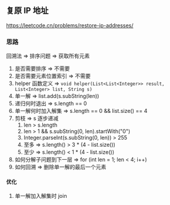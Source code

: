 ## 复原 IP 地址

<https://leetcode.cn/problems/restore-ip-addresses/>

### 思路

回溯法 => 排序问题 => 获取所有元素

1. 是否需要排序 => 不需要
2. 是否需要元素位置索引 => 不需要
3. helper 函数定义 => ` void helper(List<List<Integer>> result, List<Integer> list, String s) `
4. 单一解 => list.add(s.subString(len))
5. 递归何时退出 => s.length == 0
6. 单一解何时加入解集 => s.length == 0 && list.size() == 4
7. 剪枝 => s 逐步递减
    1. len > s.length
    2. len > 1 && s.subString(0, len).startWith("0")
    3. Integer.parseInt(s.subString(0, len)) > 255
    4. 至多 => s.length() > 3 * (4 - list.size())
    5. 至少 => s.length() < 1 * (4 - list.size())
8. 如何分解子问题到下一层 => for (int len = 1; len < 4; i++)
9. 如何回溯 => 删除单一解的最后一个元素

#### 优化

1. 单一解加入解集时 join
